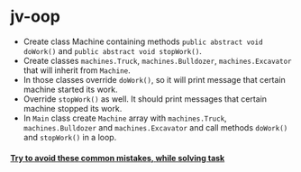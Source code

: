 # jv-oop

- Create class Machine containing methods `public abstract void doWork()` and `public abstract void stopWork()`.  
- Create classes `machines.Truck`, `machines.Bulldozer`, `machines.Excavator` that will inherit from `Machine`.
- In those classes override `doWork()`, so it will print message that certain machine started its work.
- Override `stopWork()` as well. It should print messages that certain machine stopped its work.
- In `Main` class create `Machine` array with `machines.Truck`, `machines.Bulldozer` and `machines.Excavator` and call methods `doWork()` and `stopWork()` in a loop.

#### [Try to avoid these common mistakes, while solving task](https://mate-academy.github.io/jv-program-common-mistakes/java-core/oop/oop)
